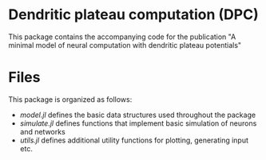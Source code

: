 # Dendritic plateau computation (DPC)

This package contains the accompanying code for the publication
"A minimal model of neural computation with dendritic plateau potentials"


# Files
This package is organized as follows:

* *model.jl*   defines the basic data structures used throughout the package
* *simulate.jl*   defines functions that implement basic simulation of neurons and networks
* *utils.jl*    defines additional utility functions for plotting, generating input etc.


